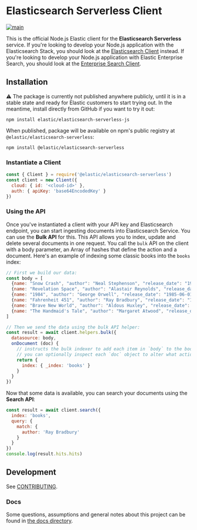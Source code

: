 # Elasticsearch Serverless Client

[![main](https://github.com/elastic/elasticsearch-serverless-js/actions/workflows/tests.yml/badge.svg?branch=main)](https://github.com/elastic/elasticsearch-serverless-js/actions/workflows/tests.yml)

This is the official Node.js Elastic client for the **Elasticsearch Serverless** service.
If you're looking to develop your Node.js application with the Elasticsearch Stack, you should look at the [Elasticsearch Client](https://github.com/elastic/elasticsearch-js) instead.
If you're looking to develop your Node.js application with Elastic Enterprise Search, you should look at the [Enterprise Search Client](https://github.com/elastic/enterprise-search-js/).

## Installation

:warning: The package is currently not published anywhere publicly, until it is in a stable state and ready for Elastic customers to start trying out.
In the meantime, install directly from GitHub if you want to try it out:

```shell
npm install elastic/elasticsearch-serverless-js
```

When published, package will be available on npm's public registry at `@elastic/elasticsearch-serverless`:

```shell
npm install @elastic/elasticsearch-serverless
```

### Instantiate a Client

```javascript
const { Client } = require('@elastic/elasticsearch-serverless')
const client = new Client({
  cloud: { id: '<cloud-id>' },
  auth: { apiKey: 'base64EncodedKey' }
})

```

### Using the API

Once you've instantiated a client with your API key and Elasticsearch endpoint, you can start ingesting documents into Elasticsearch Service.
You can use the **Bulk API** for this.
This API allows you to index, update and delete several documents in one request.
You call the `bulk` API on the client with a body parameter, an Array of hashes that define the action and a document.
Here's an example of indexing some classic books into the `books` index:

```javascript
// First we build our data:
const body = [
  {name: "Snow Crash", "author": "Neal Stephenson", "release_date": "1992-06-01", "page_count": 470},
  {name: "Revelation Space", "author": "Alastair Reynolds", "release_date": "2000-03-15", "page_count": 585},
  {name: "1984", "author": "George Orwell", "release_date": "1985-06-01", "page_count": 328},
  {name: "Fahrenheit 451", "author": "Ray Bradbury", "release_date": "1953-10-15", "page_count": 227},
  {name: "Brave New World", "author": "Aldous Huxley", "release_date": "1932-06-01", "page_count": 268},
  {name: "The Handmaid's Tale", "author": "Margaret Atwood", "release_date": "1985-06-01", "page_count": 311}
]

// Then we send the data using the bulk API helper:
const result = await client.helpers.bulk({
  datasource: body,
  onDocument (doc) {
    // instructs the bulk indexer to add each item in `body` to the books index
    // you can optionally inspect each `doc` object to alter what action is performed per document
    return {
      index: { _index: 'books' }
    }
  }
})
```

Now that some data is available, you can search your documents using the **Search API**:

```js
const result = await client.search({
  index: 'books',
  query: {
    match: {
      author: 'Ray Bradbury'
    }
  }
})
console.log(result.hits.hits)
```

## Development

See [CONTRIBUTING](./CONTRIBUTING.md).

### Docs

Some questions, assumptions and general notes about this project can be found in [the docs directory](./docs/questions-and-assumptions.md).
